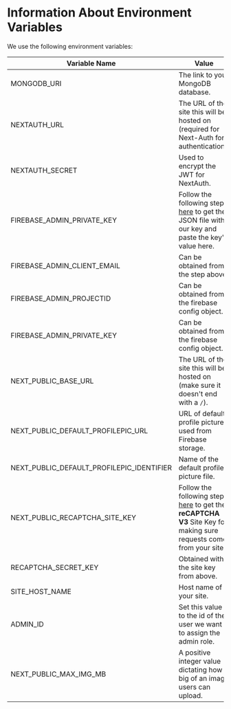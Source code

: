 # Information About Environment Variables

We use the following environment variables:

| Variable Name | Value |
| ------------- | ----- |
| MONGODB_URI | The link to your MongoDB database. |
| NEXTAUTH_URL | The URL of the site this will be hosted on (required for Next-Auth for authentication). |
| NEXTAUTH_SECRET | Used to encrypt the JWT for NextAuth. |
| FIREBASE_ADMIN_PRIVATE_KEY | Follow the following steps [here](https://firebase.google.com/docs/admin/setup#initialize-sdk) to get the JSON file with our key and paste the key's value here. |
| FIREBASE_ADMIN_CLIENT_EMAIL | Can be obtained from the step above. |
| FIREBASE_ADMIN_PROJECTID | Can be obtained from the firebase config object. |
| FIREBASE_ADMIN_PRIVATE_KEY | Can be obtained from the firebase config object. |
| NEXT_PUBLIC_BASE_URL | The URL of the site this will be hosted on (make sure it doesn't end with a `/`). |
| NEXT_PUBLIC_DEFAULT_PROFILEPIC_URL | URL of default profile picture used from Firebase storage. |
| NEXT_PUBLIC_DEFAULT_PROFILEPIC_IDENTIFIER | Name of the default profile picture file. |
| NEXT_PUBLIC_RECAPTCHA_SITE_KEY | Follow the following steps [here](https://firebase.google.com/docs/app-check/web/recaptcha-provider) to get the **reCAPTCHA V3** Site Key for making sure requests come from your site. |
| RECAPTCHA_SECRET_KEY | Obtained with the site key from above. |
| SITE_HOST_NAME | Host name of your site. |
| ADMIN_ID | Set this value to the id of the user we want to assign the admin role. |
| NEXT_PUBLIC_MAX_IMG_MB | A positive integer value dictating how big of an image users can upload. |
